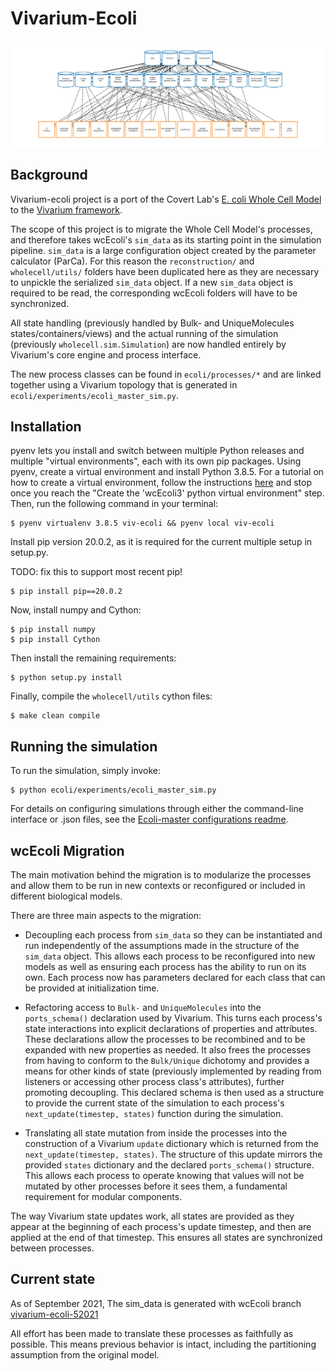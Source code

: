 # Vivarium-Ecoli

![vivarium](doc/_static/ecoli_master_topology.png)

## Background

Vivarium-ecoli project is a port of the Covert Lab's 
[E. coli Whole Cell Model](https://github.com/CovertLab/wcEcoli) 
to the [Vivarium framework](https://github.com/vivarium-collective/vivarium-core).

The scope of this project is to migrate the Whole Cell Model's processes, and therefore takes 
wcEcoli's `sim_data` as its starting point in the simulation pipeline.
`sim_data` is a large configuration object created by the parameter calculator (ParCa). 
For this reason the `reconstruction/` and `wholecell/utils/` folders have been duplicated 
here as they are necessary to unpickle the serialized `sim_data` object. If a new `sim_data` 
object is required to be read, the corresponding wcEcoli folders will have to be synchronized.

All state handling (previously handled by Bulk- and UniqueMolecules states/containers/views) 
and the actual running of the simulation (previously `wholecell.sim.Simulation`) are now 
handled entirely by Vivarium's core engine and process interface. 

The new process classes can be found in `ecoli/processes/*` and are linked together using 
a Vivarium topology that is generated in `ecoli/experiments/ecoli_master_sim.py`.

## Installation

pyenv lets you install and switch between multiple Python releases and multiple "virtual 
environments", each with its own pip packages. Using pyenv, create a virtual environment 
and install Python 3.8.5. For a tutorial on how to create a virtual environment, follow 
the instructions [here](https://github.com/CovertLab/wcEcoli/blob/master/docs/create-pyenv.md) 
and stop once you reach the "Create the 'wcEcoli3' python virtual environment" step. Then, 
run the following command in your terminal:

    $ pyenv virtualenv 3.8.5 viv-ecoli && pyenv local viv-ecoli

Install pip version 20.0.2, as it is required for the current multiple setup in setup.py.

TODO: fix this to support most recent pip!

    $ pip install pip==20.0.2

Now, install numpy and Cython:

    $ pip install numpy
    $ pip install Cython

Then install the remaining requirements:

    $ python setup.py install

Finally, compile the `wholecell/utils` cython files:

    $ make clean compile

## Running the simulation

To run the simulation, simply invoke:

    $ python ecoli/experiments/ecoli_master_sim.py

For details on configuring simulations through either the command-line interface or .json files, 
see the [Ecoli-master configurations readme](readmes/ecoli_configurations.md).

## wcEcoli Migration

The main motivation behind the migration is to modularize the processes and allow them to be run 
in new contexts or reconfigured or included in different biological models. 

There are three main aspects to the migration:

* Decoupling each process from `sim_data` so they can be instantiated and run independently of 
the assumptions made in the structure of the `sim_data` object. This allows each process to be 
reconfigured into new models as well as ensuring each process has the ability to run on its own. 
Each process now has parameters declared for each class that can be provided at initialization time. 

* Refactoring access to `Bulk-` and `UniqueMolecules` into the `ports_schema()` declaration used 
by Vivarium. This turns each process's state interactions into explicit declarations of properties 
and attributes. These declarations allow the processes to be recombined and to be expanded with 
new properties as needed. It also frees the processes from having to conform to the `Bulk/Unique` 
dichotomy and provides a means for other kinds of state (previously implemented by reading from 
listeners or accessing other process class's attributes), further promoting decoupling. This declared 
schema is then used as a structure to provide the current state of the simulation to each process's 
`next_update(timestep, states)` function during the simulation.

* Translating all state mutation from inside the processes into the construction of a Vivarium 
`update` dictionary which is returned from the `next_update(timestep, states)`. The structure of 
this update mirrors the provided `states` dictionary and the declared `ports_schema()` structure. 
This allows each process to operate knowing that values will not be mutated by other processes before 
it sees them, a fundamental requirement for modular components.

The way Vivarium state updates work, all states are provided as they appear at the beginning of each 
process's update timestep, and then are applied at the end of that timestep. This ensures all states 
are synchronized between processes.

## Current state

As of September 2021, 
The sim_data is generated with wcEcoli branch [vivarium-ecoli-52021](https://github.com/CovertLab/wcEcoli/tree/vivarium-ecoli-52021)

All effort has been made to translate these processes as faithfully as possible. This means previous 
behavior is intact, including the partitioning assumption from the original model. 
